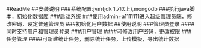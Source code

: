 #ReadMe
##安装说明
###系统配置:jvm(jdk 1.7以上),mongodb
###执行java脚本，初始化数据库
###启动系统
###使用admin+a1111111进入超级管理员端，修改密码，设定普通管理员
###初始化用户数据
##使用说明
###管理员登录
####同时支持用户和管理员登录
###用户管理
####可修改用户密码，更改权限
###任务管理
####可新建统计任务，删除统计任务，上传模板，导出统计数据
